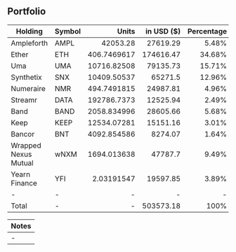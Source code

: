 ## Portfolio

| Holding              | Symbol | Units       | in USD ($)  | Percentage |
|----------------------|--------|-------------:|-------------:|------------:|
| Ampleforth           | AMPL   | 42053.28    | 27619.29   | 5.48%      |
| Ether                | ETH    | 406.7469617 | 174616.47  | 34.68%     |
| Uma                  | UMA    | 10716.82508 | 79135.73   | 15.71%     |
| Synthetix            | SNX    | 10409.50537 | 65271.5    | 12.96%     |
| Numeraire            | NMR    | 494.7491815 | 24987.81   | 4.96%      |
| Streamr              | DATA   | 192786.7373 | 12525.94   | 2.49%      |
| Band                 | BAND   | 2058.834996 | 28605.66   | 5.68%      |
| Keep                 | KEEP   | 12534.07281 | 15151.16   | 3.01%      |
| Bancor               | BNT    | 4092.854586 | 8274.07    | 1.64%      |
| Wrapped Nexus Mutual | wNXM   | 1694.013638 | 47787.7    | 9.49%      |
| Yearn Finance        | YFI    | 2.03191547  | 19597.85   | 3.89%      |
| -                    | -      | -           | -          | -          |
| Total                | -      | -           | 503573.18  | 100%       |

|Notes|
|---|
|-|
